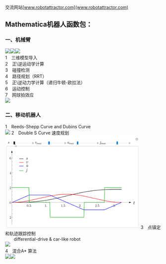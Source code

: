 交流网站[www.robotattractor.com](www.robotattractor.com)

## Mathematica机器人函数包：

### 一、机械臂  
<img src="https://github.com/robinvista/Mathematica/blob/master/gif/1.gif" height="200" /><img src="https://github.com/robinvista/Mathematica/blob/master/gif/6.gif" height="200" /><img src="https://github.com/robinvista/Mathematica/blob/master/gif/2.gif" height="150" />  
1　三维模型导入  
2　正\逆运动学计算  
3　碰撞检测  
4　路径规划（RRT）  
5　正\逆动力学计算（递归牛顿-欧拉法）  
6　运动控制  
7　网球拍效应  
   <img src="https://github.com/robinvista/Mathematica/blob/master/gif/%E7%BD%91%E7%90%83%E6%8B%8D%E6%95%88%E5%BA%94.gif" height="300" />  

### 二、移动机器人  

1　Reeds-Shepp Curve and Dubins Curve  
<img src="https://raw.githubusercontent.com/robinvista/Mathematica/master/gif/5-1.gif" height="300" /> 
2　Double S Curve 速度规划
<img src="https://github.com/robinvista/Mathematica/blob/master/gif/Double_S_Curve.gif" height="300" /> 
3　点镇定和轨迹跟踪控制  
&emsp;&emsp;differential-drive & car-like robot  
<img src="https://github.com/robinvista/Mathematica/blob/master/gif/RVC%E5%B7%AE%E5%88%86.gif" height="350" />  
4　混合A* 算法  
<img src="https://github.com/robinvista/Mathematica/blob/master/gif/%E6%B7%B7%E5%90%88A%E6%98%9F%201.gif" height="400" /><img src="https://github.com/robinvista/Mathematica/blob/master/gif/%E6%B7%B7%E5%90%88A%E6%98%9F%202.gif" height="400" />



